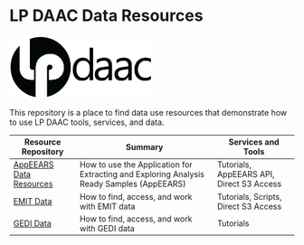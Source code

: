 # LP DAAC Data Resources  

<img src="img/lpdaac-logo-black.png" width="50%" height="50%">  

This repository is a place to find data use resources that demonstrate how to use LP DAAC tools, services, and data.  

| Resource Repository | Summary | Services and Tools |
|----|-----|----|
|[AppEEARS Data Resources](https://github.com/nasa/AppEEARS-Data-Resources) |How to use the Application for Extracting and Exploring Analysis Ready Samples (AppEEARS) |Tutorials, AppEEARS API, Direct S3 Access |
|[EMIT Data](https://github.com/nasa/EMIT-Data-Resources) |How to find, access, and work with EMIT data |Tutorials, Scripts, Direct S3 Access |
|[GEDI Data](https://github.com/nasa/GEDI-Data-Resources) |How to find, access, and work with GEDI data |Tutorials |
